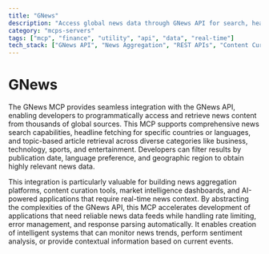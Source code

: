 ```yaml
---
title: "GNews"
description: "Access global news data through GNews API for search, headlines, and topic-specific articles across languages and countries."
category: "mcps-servers"
tags: ["mcp", "finance", "utility", "api", "data", "real-time"]
tech_stack: ["GNews API", "News Aggregation", "REST APIs", "Content Curation", "Real-time Data"]
---
```


# GNews

The GNews MCP provides seamless integration with the GNews API, enabling developers to programmatically access and retrieve news content from thousands of global sources. This MCP supports comprehensive news search capabilities, headline fetching for specific countries or languages, and topic-based article retrieval across diverse categories like business, technology, sports, and entertainment. Developers can filter results by publication date, language preference, and geographic region to obtain highly relevant news data.

This integration is particularly valuable for building news aggregation platforms, content curation tools, market intelligence dashboards, and AI-powered applications that require real-time news context. By abstracting the complexities of the GNews API, this MCP accelerates development of applications that need reliable news data feeds while handling rate limiting, error management, and response parsing automatically. It enables creation of intelligent systems that can monitor news trends, perform sentiment analysis, or provide contextual information based on current events.
